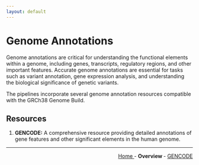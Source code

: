 ```yaml
---
layout: default
---
```

# Genome Annotations

Genome annotations are critical for understanding the functional elements within a genome, including genes, transcripts, regulatory regions, and other important features. Accurate genome annotations are essential for tasks such as variant annotation, gene expression analysis, and understanding the biological significance of genetic variants.

The pipelines incorporate several genome annotation resources compatible with the GRCh38 Genome Build.

## Resources

1. **GENCODE:** A comprehensive resource providing detailed annotations of gene features and other significant elements in the human genome.

---

<!-- This section relies on the html links generated by GitHub Pages 
and will not render correctly in Markdown -->
<div style="text-align: right">
    <a href="/"> Home </a> -
    <a> <b> Overview </b> </a> -
    <a href="1_GENCODE.html"> GENCODE </a>
</div>
